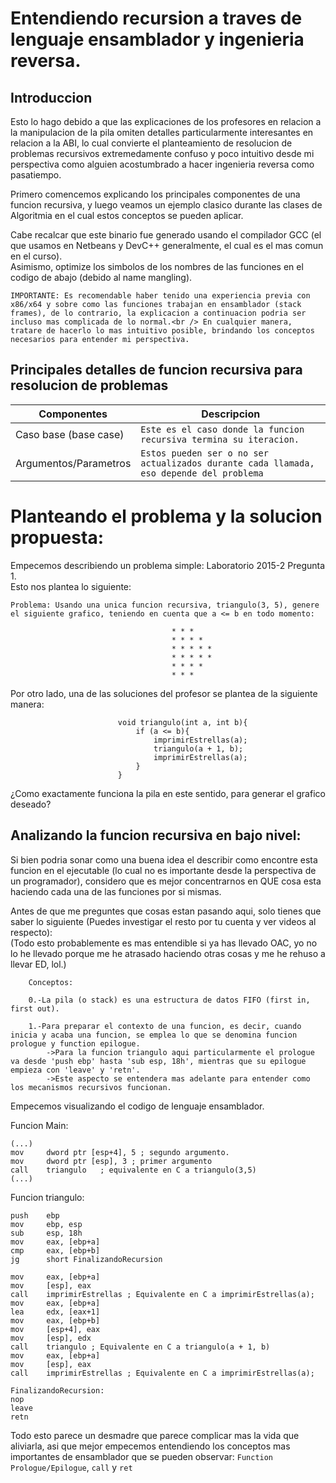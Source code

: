 # Entendiendo recursion a traves de lenguaje ensamblador y ingenieria reversa.

## Introduccion

Esto lo hago debido a que las explicaciones de los profesores en relacion a la manipulacion de la pila omiten detalles particularmente interesantes en relacion a la ABI,  lo cual convierte el planteamiento de resolucion de problemas recursivos extremedamente confuso y poco intuitivo desde mi perspectiva como alguien acostumbrado a hacer ingenieria reversa como pasatiempo.

Primero comencemos explicando los principales componentes de una funcion recursiva, y luego veamos un ejemplo clasico durante las clases de Algoritmia en el cual estos conceptos se pueden aplicar. <br >

Cabe recalcar que este binario fue generado usando el compilador GCC (el que usamos en Netbeans y DevC++ generalmente, el cual es el mas comun en el curso).<br /> 
Asimismo, optimize los simbolos de los nombres de las funciones en el codigo de abajo (debido al name mangling).

`IMPORTANTE: Es recomendable haber tenido una experiencia previa con x86/x64 y sobre como las funciones trabajan en ensamblador (stack frames),
de lo contrario, la explicacion a continuacion podria ser incluso mas complicada de lo normal.<br />
En cualquier manera, tratare de hacerlo lo mas intuitivo posible, brindando los conceptos necesarios para entender mi perspectiva.`


## Principales detalles de funcion recursiva para resolucion de problemas

| Componentes    |      Descripcion              |
|----------------|-------------------------------|
| Caso base (base case)| `Este es el caso donde la funcion recursiva termina su iteracion.`|
| Argumentos/Parametros |`Estos pueden ser o no ser actualizados durante cada llamada, eso depende del problema`|

# Planteando el problema y la solucion propuesta:

Empecemos describiendo un problema simple: Laboratorio 2015-2 Pregunta 1. <br />
Esto nos plantea lo siguiente:

```
Problema: Usando una unica funcion recursiva, triangulo(3, 5), genere el siguiente grafico, teniendo en cuenta que a <= b en todo momento:

									* * *
									* * * *
									* * * * *
									* * * * *
									* * * * 
									* * *

```
Por otro lado, una de las soluciones del profesor se plantea de la siguiente manera:

```
						void triangulo(int a, int b){    
							if (a <= b){
								imprimirEstrellas(a);
								triangulo(a + 1, b);
								imprimirEstrellas(a);
							}
						}

```

¿Como exactamente funciona la pila en este sentido, para generar el grafico deseado?

## Analizando la funcion recursiva en bajo nivel:

Si bien podria sonar como una buena idea el describir como encontre esta funcion en el ejecutable (lo cual no es importante desde la perspectiva de un programador),
considero que es mejor concentrarnos en QUE cosa esta haciendo cada una de las funciones por si mismas.

Antes de que me preguntes que cosas estan pasando aqui, solo tienes que saber lo siguiente (Puedes investigar el resto por tu cuenta y ver videos al respecto):<br />
(Todo esto probablemente es mas entendible si ya has llevado OAC, yo no lo he llevado porque me he atrasado haciendo otras cosas y me he rehuso a llevar ED, lol.)

```
	Conceptos:
	
	0.-La pila (o stack) es una estructura de datos FIFO (first in, first out). 
	
	1.-Para preparar el contexto de una funcion, es decir, cuando inicia y acaba una funcion, se emplea lo que se denomina funcion prologue y function epilogue.
		->Para la funcion triangulo aqui particularmente el prologue va desde 'push ebp' hasta 'sub esp, 18h', mientras que su epilogue empieza con 'leave' y 'retn'.
		->Este aspecto se entendera mas adelante para entender como los mecanismos recursivos funcionan.
```

Empecemos visualizando el codigo de lenguaje ensamblador.

Funcion Main:

```
(...)
mov     dword ptr [esp+4], 5 ; segundo argumento.
mov     dword ptr [esp], 3 ; primer argumento
call    triangulo	; equivalente en C a triangulo(3,5)
(...)
```

Funcion triangulo:
```
push    ebp
mov     ebp, esp
sub     esp, 18h
mov     eax, [ebp+a]
cmp     eax, [ebp+b]
jg      short FinalizandoRecursion

mov     eax, [ebp+a]
mov     [esp], eax      
call    imprimirEstrellas ; Equivalente en C a imprimirEstrellas(a);
mov     eax, [ebp+a]
lea     edx, [eax+1]
mov     eax, [ebp+b]
mov     [esp+4], eax    
mov     [esp], edx     
call    triangulo ; Equivalente en C a triangulo(a + 1, b)
mov     eax, [ebp+a]
mov     [esp], eax      
call    imprimirEstrellas ; Equivalente en C a imprimirEstrellas(a);

FinalizandoRecursion:
nop
leave
retn
```

Todo esto parece un desmadre que parece complicar mas la vida que aliviarla, 
asi que mejor empecemos entendiendo los conceptos mas importantes de ensamblador que se pueden observar:
```Function Prologue/Epilogue```, ```call``` y ```ret```

